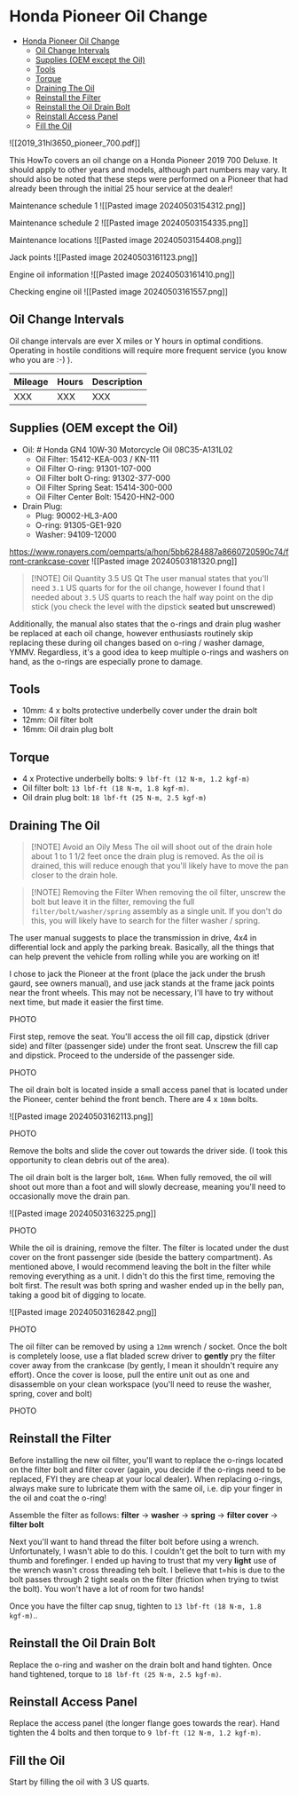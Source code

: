 # Honda Pioneer Oil Change

- [Honda Pioneer Oil Change](#honda-pioneer-oil-change)
  - [Oil Change Intervals](#oil-change-intervals)
  - [Supplies (OEM except the Oil)](#supplies-oem-except-the-oil)
  - [Tools](#tools)
  - [Torque](#torque)
  - [Draining The Oil](#draining-the-oil)
  - [Reinstall the Filter](#reinstall-the-filter)
  - [Reinstall the Oil Drain Bolt](#rinstall-the-oil-drain-bolt)
  - [Reinstall Access Panel](#reinstall-access-panel)
  - [Fill the Oil](#fill-the-oil)

![[2019_31hl3650_pioneer_700.pdf]]

This HowTo covers an oil change on a Honda Pioneer 2019 700 Deluxe. It should apply to other years and models, although part numbers may vary. It should also be noted that these steps were performed on a Pioneer that had already been through the initial 25 hour service at the dealer!

Maintenance schedule 1
![[Pasted image 20240503154312.png]]

Maintenance schedule 2
![[Pasted image 20240503154335.png]]

Maintenance locations
![[Pasted image 20240503154408.png]]

Jack points
![[Pasted image 20240503161123.png]]

Engine oil information
![[Pasted image 20240503161410.png]]

Checking engine oil
![[Pasted image 20240503161557.png]]

## Oil Change Intervals

Oil change intervals are ever X miles or Y hours in optimal conditions. Operating in hostile conditions will require more frequent service (you know who you are :-) ).

| Mileage | Hours | Description |
| ------- | ----- | ----------- |
| XXX     | XXX   | XXX        |

## Supplies (OEM except the Oil)

- Oil: # Honda GN4 10W-30 Motorcycle Oil 08C35-A131L02
  - Oil Filter: 15412-KEA-003 / KN-111
  - Oil Filter O-ring: 91301-107-000
  - Oil Filter bolt O-ring: 91302-377-000
  - Oil Filter Spring Seat: 15414-300-000
  - Oil Filter Center Bolt: 15420-HN2-000
- Drain Plug:
  - Plug: 90002-HL3-A00
  - O-ring: 91305-GE1-920
  - Washer: 94109-12000

https://www.ronayers.com/oemparts/a/hon/5bb6284887a8660720590c74/front-crankcase-cover
![[Pasted image 20240503181320.png]]

> [!NOTE] Oil Quantity 3.5 US Qt
> The user manual states that you'll need `3.1` US quarts for for the oil change, however I found that I needed about `3.5` US quarts to reach the half way point on the dip stick (you check the level with the dipstick **seated but unscrewed**)

Additionally, the manual also states that the o-rings and drain plug washer be replaced at each oil change, however enthusiasts routinely skip replacing these during oil changes based on o-ring / washer damage, YMMV.  Regardless, it's a good idea to keep multiple o-rings and washers on hand, as the o-rings are especially prone to damage.

## Tools

- 10mm: 4 x bolts protective underbelly cover under the drain bolt
- 12mm: Oil filter bolt
- 16mm: Oil drain plug bolt

## Torque

- 4 x Protective underbelly bolts: `9 lbf·ft (12 N·m, 1.2 kgf·m)`
- Oil filter bolt: `13 lbf·ft (18 N·m, 1.8 kgf·m)`.
- Oil drain plug bolt: `18 lbf·ft (25 N·m, 2.5 kgf·m)`

## Draining The Oil

> [!NOTE] Avoid an Oily Mess
> The oil will shoot out of the drain hole about 1 to 1 1/2 feet once the drain plug is removed. As the oil is drained, this will reduce enough that you'll likely have to move the pan closer to the drain hole.

> [!NOTE] Removing the Filter
> When removing the oil filter, unscrew the bolt but leave it in the filter, removing the full `filter/bolt/washer/spring` assembly as a single unit. If you don't do this, you will likely have to search for the filter washer / spring.

The user manual suggests to place the transmission in drive, 4x4 in differential lock and apply the parking break. Basically, all the things that can help prevent the vehicle from rolling while you are working on it!

I chose to jack the Pioneer at the front (place the jack under the brush gaurd, see owners manual), and use jack stands at the frame jack points near the front wheels. This may not be necessary, I'll have to try without next time, but made it easier the first time.

PHOTO

First step, remove the seat. You'll access the oil fill cap, dipstick (driver side) and filter (passenger side) under the front seat. Unscrew the fill cap and dipstick. Proceed to the underside of the passenger side.

PHOTO

The oil drain bolt is located inside a small access panel that is located under the Pioneer, center behind the front bench. There are 4 x `10mm` bolts. 

![[Pasted image 20240503162113.png]]

PHOTO

Remove the bolts and slide the cover out towards the driver side. (I took this opportunity to clean debris out of the area).

The oil drain bolt is the larger bolt, `16mm`. When fully removed, the oil will shoot out more than a foot and will slowly decrease, meaning you'll need to occasionally move the drain pan.

![[Pasted image 20240503163225.png]]

PHOTO

While the oil is draining, remove the filter. The filter is located under the dust cover on the front passenger side (beside the battery compartment). As mentioned above, I would recommend leaving the bolt in the filter while removing everything as a unit. I didn't do this the first time, removing the bolt first. The result was both spring and washer ended up in the belly pan, taking a good bit of digging to locate.

![[Pasted image 20240503162842.png]]

PHOTO

The oil filter can be removed by using a `12mm` wrench / socket. Once the bolt is completely loose, use a flat bladed screw driver to **gently** pry the filter cover away from the crankcase (by gently, I mean it shouldn't require any effort). Once the cover is loose, pull the entire unit out as one and disassemble on your clean workspace (you'll need to reuse the washer, spring, cover and bolt)

PHOTO

## Reinstall the Filter

Before installing the new oil filter, you'll want to replace the o-rings located on the filter bolt and filter cover (again, you decide if the o-rings need to be replaced, FYI they are cheap at your local dealer). When replacing o-rings, always make sure to lubricate them with the same oil, i.e. dip your finger in the oil and coat the o-ring!

Assemble the filter as follows: **filter** -> **washer** -> **spring** -> **filter cover** -> **filter bolt**

Next you'll want to hand thread the filter bolt before using a wrench. Unfortunately, I wasn't able to do this. I couldn't get the bolt to turn with my thumb and forefinger. I ended up having to trust that my very **light** use of the wrench wasn't cross threading teh bolt. I believe that t=his is due to the bolt passes through 2 tight seals on the filter (friction when trying to twist the bolt). You won't have a lot of room for two hands!

Once you have the filter cap snug, tighten to `13 lbf·ft (18 N·m, 1.8 kgf·m)`..

## Reinstall the Oil Drain Bolt

Replace the o-ring and washer on the drain bolt and hand tighten. Once hand tightened, torque to `18 lbf·ft (25 N·m, 2.5 kgf·m)`.

## Reinstall Access Panel

Replace the access panel (the longer flange goes towards the rear). Hand tighten the 4 bolts and then torque to `9 lbf·ft (12 N·m, 1.2 kgf·m)`.

## Fill the Oil

Start by filling the oil with 3 US quarts.
